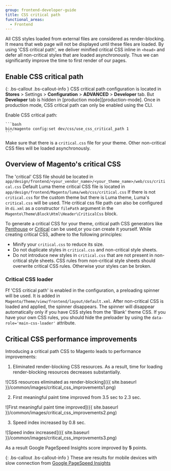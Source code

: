 ```yaml
---
group: frontend-developer-guide
title: CSS critical path
functional_areas:
  - Frontend
---
```


All CSS styles loaded from external files are considered as render-blocking. It means that web page will not be displayed until these files are loaded.
By using 'CSS critical path', we deliver minified critical CSS inline in `<head>` and defer all non-critical styles that are loaded asynchronously.
Thus we can significantly improve the time to first render of our pages.

## Enable CSS critical path

{: .bs-callout .bs-callout-info }
CSS critical path configuration is located in **Stores** > Settings > **Configuration** > **ADVANCED** > **Developer** tab. But **Developer** tab is hidden in [production mode][production-mode]. Once in production mode, CSS critical path can only be enabled using the CLI.

Enable CSS critical path:

    ```bash
    bin/magento config:set dev/css/use_css_critical_path 1
    ```

Make sure that there is a `critical.css` file for your theme. Other non-critical CSS files will be loaded asynchronously.

## Overview of Magento's critical CSS

The 'critical' CSS file should be located in `app/design/frontend/<your_vendor_name>/<your_theme_name>/web/css/critical.css`
Default Luma theme critical CSS file is located in `app/design/frontend/Magento/luma/web/css/critical.css`
If there is not `critical.css` for the custom theme but there is Luma theme, Luma's `critical.css` will be used.
THe critical css file path can also be configured in `di.xml` as a constructor `filePath` argument in the `Magento\Theme\Block\Html\Header\CriticalCss` block.

To generate a critical CSS for your theme, critical path CSS generators like [Penthouse](https://www.npmjs.com/package/penthouse) or [Critical](https://www.npmjs.com/package/critical) can be used,or you can create it yourself. While creating critical CSS, adhere to the following principles:

- Minify your `critical.css` to reduce its size.
- Do not duplicate styles in `critical.css` and non-critical style sheets.
- Do not introduce new styles in `critical.css` that are not present in non-critical style sheets. CSS rules from non-critical style sheets should overwrite critical CSS rules. Otherwise your styles can be broken.

### Critical CSS loader

Ff 'CSS critical path' is enabled in the configuration, a preloading spinner will be used. It is added in `Magento/Theme/view/frontend/layout/default.xml`.
After non-critical CSS is loaded and applied, the spinner disappears. The spinner will disappear automatically only if you have CSS styles from the 'Blank' theme CSS. If you have your own CSS rules, you should hide the preloader by using the `data-role='main-css-loader'` attribute.

## Critical CSS performance improvements

Introducing a critical path CSS to Magento leads to performance improvements:

1. Eliminated render-blocking CSS resources. As a result, time for loading render-blocking resources decreases substantially. 

![CSS resources eliminated as render-blocking]({{ site.baseurl }}/common/images/critical_css_improvements1.png)

2. First meaningful paint time improved from 3.5 sec to 2.3 sec.

![First meaningful paint time improved]({{ site.baseurl }}/common/images/critical_css_improvements2.png)

3. Speed index increased by 0.8 sec.

![Speed index increased]({{ site.baseurl }}/common/images/critical_css_improvements3.png)

As a result Google PageSpeed Insights score improved by **5** points.

{: .bs-callout .bs-callout-info }
These are results for mobile devices with slow connection from [Google PageSpeed Insights](https://developers.google.com/speed/pagespeed/insights/)
